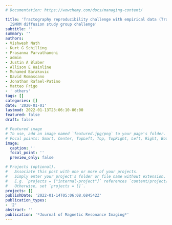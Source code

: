 ```yaml
---
# Documentation: https://wowchemy.com/docs/managing-content/

title: 'Tractography reproducibility challenge with empirical data (TraCED): the 2017
  ISMRM diffusion study group challenge'
subtitle: ''
summary: ''
authors:
- Vishwesh Nath
- Kurt G Schilling
- Prasanna Parvathaneni
- admin
- Justin A Blaber
- Allison E Hainline
- Muhamed Barakovic
- David Romascano
- Jonathan Rafael-Patino
- Matteo Frigo
- ' others'
tags: []
categories: []
date: '2020-01-01'
lastmod: 2022-01-13T23:06:10-06:00
featured: false
draft: false

# Featured image
# To use, add an image named `featured.jpg/png` to your page's folder.
# Focal points: Smart, Center, TopLeft, Top, TopRight, Left, Right, BottomLeft, Bottom, BottomRight.
image:
  caption: ''
  focal_point: ''
  preview_only: false

# Projects (optional).
#   Associate this post with one or more of your projects.
#   Simply enter your project's folder or file name without extension.
#   E.g. `projects = ["internal-project"]` references `content/project/deep-learning/index.md`.
#   Otherwise, set `projects = []`.
projects: []
publishDate: '2022-01-14T05:06:08.684542Z'
publication_types:
- '2'
abstract: ''
publication: '*Journal of Magnetic Resonance Imaging*'
---
```

